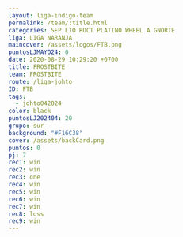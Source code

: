 ```yaml
---
layout: liga-indigo-team
permalink: /team/:title.html
categories: SEP LIO ROCT PLATINO WHEEL A GNORTE
liga: LIGA NARANJA
maincover: /assets/logos/FTB.png
puntosLJMAYO24: 0
date: 2020-08-29 10:29:20 +0700
title: FROSTBITE
team: FROSTBITE
route: /liga-johto
ID: FTB
tags:
  - johto042024
color: black
puntosLJ202404: 20
grupo: sur
background: "#F16C38"
cover: /assets/backCard.png
puntos: 0
pj: 7
rec1: win
rec2: win
rec3: one
rec4: win
rec5: win
rec6: win
rec7: win
rec8: loss
rec9: win
---
```



